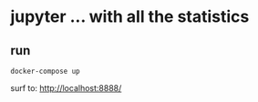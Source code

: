 # jupyter ... with all the statistics

## run

``docker-compose up``

surf to: [http://localhost:8888/](http://localhost:8888/)

